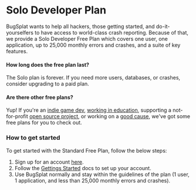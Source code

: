 # Solo Developer Plan

BugSplat wants to help all hackers, those getting started, and do-it-yourselfers to have access to world-class crash reporting. Because of that, we provide a Solo Developer Free Plan which covers one user, one application, up to 25,000 monthly errors and crashes, and a suite of key features.

#### How long does the free plan last?

The Solo plan is forever. If you need more users, databases, or crashes, consider upgrading to a paid plan.

#### Are there other free plans?&#x20;

Yup!  If you're an [indie game dev](free-accounts-for-indie-game-development.md), [working in education](bugsplat-free-accounts-for-students-and-teachers.md), supporting a not-for-profit [open source project](bugsplat-free-accounts-for-not-for-profit-open-source-projects.md), or working on a [good cause](good-causes.md), we've got some free plans for you to check out.

### How to get started

To get started with the Standard Free Plan, follow the below steps:&#x20;

1. Sign up for an account [here](https://app.bugsplat.com/v2/sign-up).
2. Follow the [Gettings Started](../../../introduction/getting-started/) docs to set up your account.
3. Use BugSplat normally and stay within the guidelines of the plan (1 user, 1 application, and less than 25,000 monthly errors and crashes).

